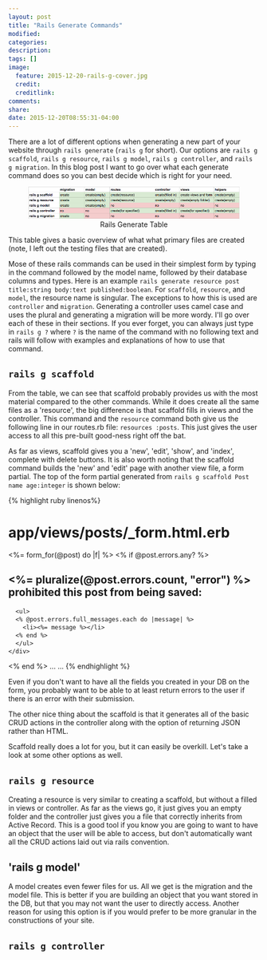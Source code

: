 ```yaml
---
layout: post
title: "Rails Generate Commands"
modified:
categories:
description:
tags: []
image:
  feature: 2015-12-20-rails-g-cover.jpg
  credit:
  creditlink:
comments:
share:
date: 2015-12-20T08:55:31-04:00
---
```

There are a lot of different options when generating a new part of your website through `rails generate` (`rails g` for short). Our options are `rails g scaffold`, `rails g resource`, `rails g model`, `rails g controller`, and `rails g migration`. In this blog post I want to go over what each generate command does so you can best decide which is right for your need.

<figure align='center'>
  <img src='/images/2015-12-20-rails-g/img-1-rails-g.png' title='Rails Generate Table' alt_text=''><br>
  <figcap>Rails Generate Table</figcap>
</figure>

This table gives a basic overview of what what primary files are created (note, I left out the testing files that are created).

Mose of these rails commands can be used in their simplest form by typing in the command followed by the model name, followed by their database columns and types. Here is an example `rails generate resource post title:string body:text published:boolean`. For `scaffold`, `resource`, and `model`, the resource name is singular. The exceptions to how this is used are `controller` and `migration`. Generating a controller uses camel case and uses the plural and generating a migration will be more wordy. I'll go over each of these in their sections. If you ever forget, you can always just type in `rails g ?` where `?` is the name of the command with no following text and rails will follow with examples and explanations of how to use that command.  

## `rails g scaffold`

From the table, we can see that scaffold probably provides us with the most material compared to the other commands. While it does create all the same files as a 'resource', the big difference is that scaffold fills in views and the controller. This command and the `resource` command both give us the following line in our routes.rb file: `resources :posts`. This just gives the user access to all this pre-built good-ness right off the bat.

As far as views, scaffold gives you a 'new', 'edit', 'show', and 'index', complete with delete buttons. It is also worth noting that the scaffold command builds the 'new' and 'edit' page with another view file, a form partial. The top of the form partial generated from `rails g scaffold Post name age:integer` is shown below:

{% highlight ruby linenos%}
# app/views/posts/_form.html.erb

<%= form_for(@post) do |f| %>
  <% if @post.errors.any? %>
    <div id="error_explanation">
      <h2><%= pluralize(@post.errors.count, "error") %> prohibited this post from being saved:</h2>

      <ul>
      <% @post.errors.full_messages.each do |message| %>
        <li><%= message %></li>
      <% end %>
      </ul>
    </div>
  <% end %>
...
...
{% endhighlight %}

Even if you don't want to have all the fields you created in your DB on the form, you probably want to be able to at least return errors to the user if there is an error with their submission.

The other nice thing about the scaffold is that it generates all of the basic CRUD actions in the controller along with the option of returning JSON rather than HTML.

Scaffold really does a lot for you, but it can easily be overkill. Let's take a look at some other options as well.

## `rails g resource`

Creating a resource is very similar to creating a scaffold, but without a filled in views or controller. As far as the views go, it just gives you an empty folder and the controller just gives you a file that correctly inherits from Active Record. This is a good tool if you know you are going to want to have an object that the user will be able to access, but don't automatically want all the CRUD actions laid out via rails convention.

## 'rails g model'

A model creates even fewer files for us. All we get is the migration and the model file. This is better if you are building an object that you want stored in the DB, but that you may not want the user to directly access. Another reason for using this option is if you would prefer to be more granular in the constructions of your site.

## `rails g controller`
